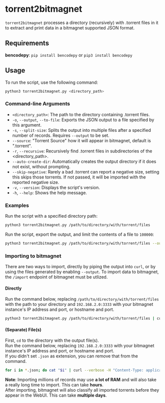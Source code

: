 # torrent2bitmagnet

`torrent2bitmagnet` processes a directory (recursively) with .torrent files in it to extract and print data in a bitmagnet supported JSON format.

## Requirements

**bencodepy**:
`pip install bencodepy` or `pip3 install bencodepy`

## Usage

To run the script, use the following command:

```bash
python3 torrent2bitmagnet.py <directory_path>
```

### Command-line Arguments

- `<directory_path>`: The path to the directory containing .torrent files.
- `-o`, `--output`, `--to-file`: Exports the JSON output to a file specified by this argument.
- `-s`, `--split-size`: Splits the output into multiple files after a specified number of records. Requires `--output` to be set.
- `--source`: "Torrent Source" how it will appear in bitmagnet, default is ".torrent".
- `-r`, `--recursive`: Recursively find .torrent files in subdirectories of the <directory_path>.
- `--auto-create-dir`: Automatically creates the output directory if it does not exist, without prompting.
- `--skip-negative`: Rarely a bad .torrent can report a negative size, setting this skips those torrents. If not passed, it will be imported with the reported negative size.
- `-v`, `--version`: Displays the script's version.
- `-h`, `--help`: Shows the help message.

### Examples

Run the script with a specified directory path:
```bash
python3 torrent2bitmagnet.py /path/to/directory/with/torrent/files
```

Run the script, export the output, and limit the contents of a file to `100000`:
```bash
python3 torrent2bitmagnet.py /path/to/directory/with/torrent/files --output /path/to/your/output/torrent_files.json --split-size 100000
```

### Importing to bitmagnet
There are two ways to import, directly by piping the output into `curl`, or by using the files generated by enabling `--output`.
To import data to bitmagnet, the `/import` endpoint of bitmagnet must be utlized.  

#### Directly
Run the command below, replacing `/path/to/directory/with/torrent/files` with the path to your directory and `192.168.2.0:3333` with your bitmagnet instance's IP address and port, or hostname and port.

```bash
python3 torrent2bitmagnet.py /path/to/directory/with/torrent/files | curl --verbose -H "Content-Type: application/json" -H "Connection: close" --data-binary @- http://192.168.2.0:3333/import
```

#### (Separate) File(s)
First, `cd` to the directory with the output file(s).  
Run the command below, replacing `192.168.2.0:3333` with your bitmagnet instance's IP address and port, or hostname and port.  
If you didn't set `.json` as extension, you can remove that from the command.

```bash
for i in *.json; do cat "$i" | curl --verbose -H "Content-Type: application/json" -H "Connection: close" --data-binary @- http://192.168.2.0:3333/import; done
```

**Note**: Importing millions of records may use **a lot of RAM** and will also take a really long time to import. This can take **hours**.  
After importing, bitmagnet will also classify all imported torrents before they appear in the WebUI. This can take **multiple days**.
